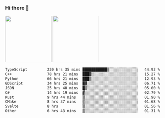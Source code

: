 ### Hi there 👋

<img height="150em" src="https://github-readme-stats.vercel.app/api?username=EddieDover&count_private=true&include_all_commits=true&show_icons=true&theme=dracula&hide_border=false&rank_icon=percentile"/>
<img height="150em" src="https://github-readme-stats.vercel.app/api/top-langs/?username=EddieDover&theme=dracula&hide_border=false&&layout=compact&langs_count=20" />

<!--START_SECTION:waka-->

```txt
TypeScript         230 hrs 35 mins ███████████▒░░░░░░░░░░░░░   44.93 %
C++                78 hrs 21 mins  ███▓░░░░░░░░░░░░░░░░░░░░░   15.27 %
Python             66 hrs 21 mins  ███▒░░░░░░░░░░░░░░░░░░░░░   12.93 %
GDScript           34 hrs 25 mins  █▓░░░░░░░░░░░░░░░░░░░░░░░   06.71 %
JSON               25 hrs 40 mins  █▒░░░░░░░░░░░░░░░░░░░░░░░   05.00 %
C#                 14 hrs 19 mins  ▓░░░░░░░░░░░░░░░░░░░░░░░░   02.79 %
Rust               9 hrs 44 mins   ▒░░░░░░░░░░░░░░░░░░░░░░░░   01.90 %
CMake              8 hrs 37 mins   ▒░░░░░░░░░░░░░░░░░░░░░░░░   01.68 %
Svelte             8 hrs           ▒░░░░░░░░░░░░░░░░░░░░░░░░   01.56 %
Other              6 hrs 43 mins   ▒░░░░░░░░░░░░░░░░░░░░░░░░   01.31 %
```

<!--END_SECTION:waka-->

<!--
**EddieDover/EddieDover** is a ✨ _special_ ✨ repository because its `README.md` (this file) appears on your GitHub profile.

Here are some ideas to get you started:

- 🔭 I’m currently working on ...
- 🌱 I’m currently learning ...
- 👯 I’m looking to collaborate on ...
- 🤔 I’m looking for help with ...
- 💬 Ask me about ...
- 📫 How to reach me: ...
- 😄 Pronouns: ...
- ⚡ Fun fact: ...
-->
<a rel="me" href="https://techhub.social/@EddieDover"></a>
